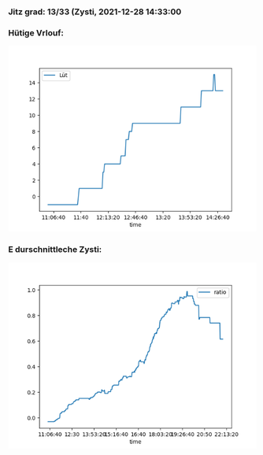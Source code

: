 ### Jitz grad: 13/33 (Zysti, 2021-12-28 14:33:00

### Hütige Vrlouf:
![Graph](Today.png)

### E durschnittleche Zysti:
![Graph](Zysti.png)